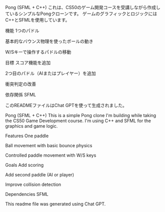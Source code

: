 Pong (SFML + C++)
これは、CS50のゲーム開発コースを受講しながら作成しているシンプルなPongクローンです。
ゲームのグラフィックとロジックにはC++とSFMLを使用しています。

機能
1つのパドル

基本的なバウンス物理を使ったボールの動き

W/Sキーで操作するパドルの移動

目標
スコア機能を追加

2つ目のパドル（AIまたはプレイヤー）を追加

衝突判定の改善

依存関係
SFML

このREADMEファイルはChat GPTを使って生成されました。

Pong (SFML + C++)
This is a simple Pong clone I'm building while taking the CS50 Game Development course.
I'm using C++ and SFML for the graphics and game logic.

Features
One paddle

Ball movement with basic bounce physics

Controlled paddle movement with W/S keys

Goals
Add scoring

Add second paddle (AI or player)

Improve collision detection

Dependencies
SFML

This readme file was generated using Chat GPT.